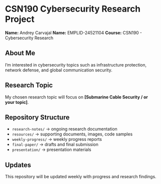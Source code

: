 # CSN190 Cybersecurity Research Project

**Name:** Andrey Carvajal
**Name:** EMPLID-24521104
**Course:** CSN190 - Cybersecurity Research  

## About Me
I’m interested in cybersecurity topics such as infrastructure protection, network defense, and global communication security.  

## Research Topic
My chosen research topic will focus on **[Submarine Cable Security / or your topic]**.  

## Repository Structure
- `research-notes/` → ongoing research documentation  
- `resources/` → supporting documents, images, code samples  
- `weekly-progress/` → weekly progress reports  
- `final-paper/` → drafts and final submission  
- `presentation/` → presentation materials  

## Updates
This repository will be updated weekly with progress and research findings.
